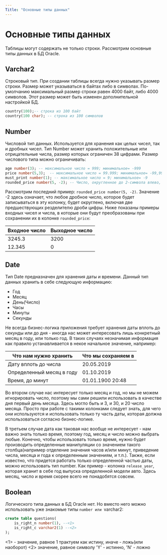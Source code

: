 ```yaml
---
Title: "Основные типы данных"
---
```


# Основные типы данных

Таблицы могут содержать не только строки. Рассмотрим основные типы
данных в БД Oracle.

## Varchar2

Строковый тип. При создании таблицы всегда нужно указывать размер
строки. Размер может указываться в байтах либо в символах. По-умолчанию
максимальный размер строки равен 4000 байт, либо 4000 символов. Этот
размер может быть изменен дополнительной настройкой БД.

```sql
country(100);-- строка из 100 байт
country(100 char); -- строка из 100 символов
```

## Number

Числовой тип данных. Используется для хранения как целых чисел, так и
дробных чисел. Тип Number может хранить положительные или отрицательные
числа, размер которых ограничен 38 цифрами. Размер числового типа можно
ограничивать:

```sql
age number(3); -- максимальное число = 999; минимальное= -999
price number(5,3);  -- максимальное число = 99.999; минимальное= -99,999
must_print number(1); -- максимальное число = 9; минимальное= -9
rounded_price number(5, -2); -- Число, округленное до 2-символа влево, начиная от разделителя дроби
```

Рассмотрим последний пример: `rounded_price number(5, -2)`. Значение -2
здесь означает, что любое дробное число, которое будет записываться в
эту колонку, будет округлено, включая две предшествующих резделителю
дроби цифры. Ниже показаны примеры входных чисел и числа, в которые они
будут преобразованы при сохранении их в колонке `rounded_price`:

Входное число | Выходное число
|-------------|---|
3245.3        |   3200
12.345        |   0

## Date

Тип Date предназначен для хранения даты и времени. Данный тип данных
хранить в себе следующую информацию:

-   Год
-   Месяц
-   День(Число)
-   Часы
-   Минуты
-   Секунды

Не всегда бизнес-логика приложения требует хранения даты вплоть до
секунды или до дня - иногда нас может интересовать лишь конкретный месяц
в году, или только год. В таких случаях незначимая информация как
правило устанавливается в некое начальное значение, например:

Что нам нужно хранить       |Что мы сохраняем в 
|---------------------------|----------------------|
| Дату вплоть до числа      | 20.05.2019 |
| Определенный месяц в году | 01.10.2019 |
| Время, до минут           | 01.01.1900 20:48 |

Во втором случае нас интересует только месяц и год, но мы не можем
игнорировать число, поэтому мы сами решили использовать в качестве дня
первый день месяца. Здесь могло быть и 3, и 30, и 20 число месяца.
Просто при работе с такими колонками следует знать, для чего они
используются и использовать только ту часть даты, которая должна
использоваться согласно бизнес-логике.

В третьем случае дата как таковая нас вообще не интересует - нам важно
знать только время, поэтому год, месяц и число можно выбрать любые.
Конечно, чтобы использовать только время, нужно будет производить
определенные манипуляции со значением такого столбца(например отделение
значения часов и/или минут, приведение числа, месяца и года к
определенным значениям, и т.п.). Также, если известно, что придется
работать только определенной частью даты, можно использовать тип number.
Как пример - колонка `release_year`, которая хранит в себе год выпуска
определенной модели авто. Здесь месяц, число и время скорее всего не
понадобятся совсем.

## Boolean

Логического типа данных в БД Oracle нет. Но вместо него можно
использовать уже знакомые типы `number или `varchar2:

```sql
create table questions(
    is_right_n number(1), --<1>
    is_right_c varchar2(1) --<2>
);
```

\<1> - значение, равное 1 трактуем как истину, иначе - ложь(или
наоборот) \<2> значение, равное символу 'Y' - истинно, 'N' - ложно
